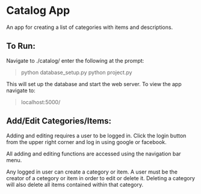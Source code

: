 Catalog App
===========

An app for creating a list of categories with items and descriptions.


To Run:
-------

Navigate to ./catalog/ enter the following at the prompt:

>python database_setup.py
>python project.py

This will set up the database and start the web server. To view the app navigate to:

>localhost:5000/


Add/Edit Categories/Items:
--------------------------

Adding and editing requires a user to be logged in. Click the login button from the upper right corner and log in using google or facebook.

All adding and editing functions are accessed using the navigation bar menu. 

Any logged in user can create a category or item. A user must be the creator of a cetegory or item in order to edit or delete it. Deleting a category will also delete all items contained within that category.